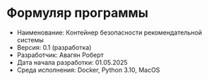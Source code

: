 # Формуляр программы

- Наименование: Контейнер безопасности рекомендательной системы
- Версия: 0.1 (разработка)
- Разработчик: Авагян Роберт
- Дата начала разработки: 01.05.2025
- Среда исполнения: Docker, Python 3.10, MacOS
